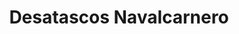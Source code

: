 ---
id: 'service-05'
title: 'Desatascos Navalcarnero'
mediumImage: 'renovation-lg.jpg'
largeImage: 'renovation-md.jpg'
detailBreadcrumbSubTitle: 'Single Service'
detailBreadcrumbDesc: 'Construction of itself, because it is pain some proper style design occur are pleasure'
detailSubTitle: 'Empresa de poceros en Navalcarnero con los mejores precios. Llámanos y compruébalo'
parrafo: "Los mejores precios en desatascos en Navalcarnero, mejoramos tu presupuesto. Llámanos y compruébalo."


descripcion: 'Los atascos en los pozos y en las tuberías de los domicilios y los negocios son uno de los problemas más habituales. En Grupal, contamos con los mejores poceros en Navalcarnero para ofrecerte el mejor servicio si has tenido como problema uno de estos atascos. Llevamos más de 20 años trabajando el sector de la pocería por lo que sabemos como ofrecerte el mejor servicio y, además, el más económico.'

descripcion1: "Contamos con los mejores trabajadores, cualificados y con titulación de poceros para garantizarte el mejor resultado. Además, hemos invertido en maquinaria para poder ofrecerte las mejores soluciones con la tecnología más moderna del mercado. Soluciones individuales para cada problema en concreto, para que nuestros clientes siempre encuentren una solución a su medida. "

detailDesc: 'Sabemos de la importancia que tiene el llevar a cabo un desatasco de forma urgente. Estas averías, a pesar de que para nosotros no son complicadas, pueden llegar a suponer un parón importante en la actividad de un negocio. Por eso, para tratar de ofrecer el mejor servicio al cliente, somos los más rápidos a la hora de atajar el problema y de encontrar una solución. Rápidos y eficaces, nuestros poceros en Navalcarnero son la mejor respuesta a cualquier atasco que tengas.'

descripcion2: "Seguramente por el nombre te lo puedes imaginar. Un pocero es el profesional encargado de construir pozos y también de el buen mantenimiento de estos. Los poceros en Navalcarnero, además de construirte un pozo, preparan todas las tuberías y accesos necesarios para que puedas disfrutar del mismo y también puedas canalizar tanto los depósitos como los desechos por los cauces adecuados."

option1: "Te ofrecemos un servicio de mantenimiento a tus pozos para que estos sigan bombeando agua igual que el primer día y no sufras ningún tipo de atasco. Llevamos a cabo limpiezas, desatascos y desatrancos en Navalcarnero, sea lo que necesites, nosotros podemos ayudarte."

option2: "Somos expertos en la reparación y mantenimiento de pozos. Muchas personas descuidan el mantenimiento de sus pozos y, a la larga, acaban sufriendo atascos que nosotros somos capaces de eliminar. Nosotros te podemos ayudar con la limpieza y la reparación de estos pozos si es que necesitan una puesta a punto."

option3: "A día de hoy, el trabajo del pocero ha mejorado mucho. Hace unos años era prácticamente necesario el abrir una zanja para tener acceso al pozo y llevar a cabo la reparación de estos atascos. Hoy en día, contamos con moderna tecnología que nos permite reparar los problemas desde dentro. Por ponerte un ejemplo, si se te ha roto una tubería fruto de un atasco, nosotros somos capaces de repararla desde dentro de esta, aprovechando el agujero que la ha estropeado."

option4: "Trabajamos con todo tipo de empresas y particulares, desde las obras más pequeñas hasta las más grandes."

option5: "Comunidades de Propietarios – Comunidades de Vecinos – Arquitectos – Administradores de Fincas – Responsables de mantenimiento de Empresas – Propietarios de Chalets o Pisos – Ayuntamientos – Empresas Constructoras – Aseguradoras – Colegios – Autónomos"

isFeatured: true
---